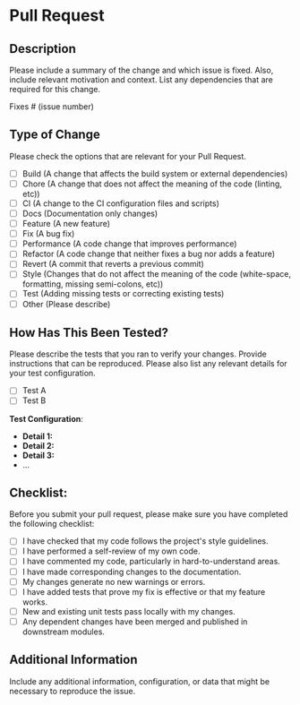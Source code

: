 # Pull Request

## Description

Please include a summary of the change and which issue is fixed. Also, include relevant motivation and context. List any
dependencies that are required for this change.

Fixes # (issue number)

## Type of Change

Please check the options that are relevant for your Pull Request.

- [ ] Build (A change that affects the build system or external dependencies)
- [ ] Chore (A change that does not affect the meaning of the code (linting, etc))
- [ ] CI (A change to the CI configuration files and scripts)
- [ ] Docs (Documentation only changes)
- [ ] Feature (A new feature)
- [ ] Fix (A bug fix)
- [ ] Performance (A code change that improves performance)
- [ ] Refactor (A code change that neither fixes a bug nor adds a feature)
- [ ] Revert (A commit that reverts a previous commit)
- [ ] Style (Changes that do not affect the meaning of the code (white-space, formatting, missing semi-colons, etc))
- [ ] Test (Adding missing tests or correcting existing tests)
- [ ] Other (Please describe)

## How Has This Been Tested?

Please describe the tests that you ran to verify your changes. Provide instructions that can be reproduced. Please also
list any relevant details for your test configuration.

- [ ] Test A
- [ ] Test B

**Test Configuration**:

* **Detail 1:**
* **Detail 2:**
* **Detail 3:**
* ...

## Checklist:

Before you submit your pull request, please make sure you have completed the following checklist:

- [ ] I have checked that my code follows the project's style guidelines.
- [ ] I have performed a self-review of my own code.
- [ ] I have commented my code, particularly in hard-to-understand areas.
- [ ] I have made corresponding changes to the documentation.
- [ ] My changes generate no new warnings or errors.
- [ ] I have added tests that prove my fix is effective or that my feature works.
- [ ] New and existing unit tests pass locally with my changes.
- [ ] Any dependent changes have been merged and published in downstream modules.

## Additional Information

Include any additional information, configuration, or data that might be necessary to reproduce the issue.

